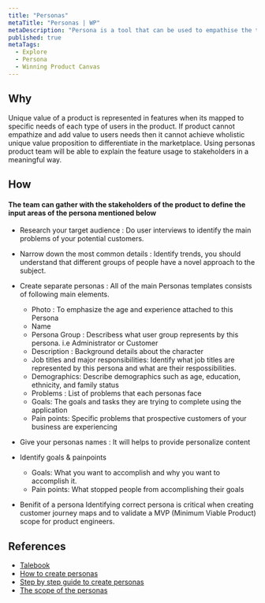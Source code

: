 ```yaml
---
title: "Personas"
metaTitle: "Personas | WP"
metaDescription: "Persona is a tool that can be used to empathise the types of users in the product so that product can be designed specifically to target their needs rather than developing one for generic set of users."
published: true
metaTags:
  - Explore
  - Persona
  - Winning Product Canvas
---
```



## Why

Unique value of a product is represented in features when its mapped to specific needs of each type of users in the product. If product cannot empathize and add value to users needs then it cannot achieve wholistic unique value proposition to differentiate in the marketplace. Using personas product team will be able to explain the feature usage to stakeholders in a meaningful way.

## How

#### The team can gather with the stakeholders of the product to define the input areas of the persona mentioned below

- Research your target audience :
  Do user interviews to identify the main problems of your potential customers.

- Narrow down the most common details :
  Identify trends, you should understand that different groups of people have a novel approach to the subject.

- Create separate personas :
  All of the main Personas templates consists of following main elements.
  - Photo : To emphasize the age and experience attached to this Persona
  - Name 
  - Persona Group : Describess what user group represents by this persona. i.e Administrator or Customer
  - Description :  Background details about the character
  - Job titles and major responsibilities: Identify what job titles are represented by this persona and what are their respossibilities.
  - Demographics: Describe demographics such as age, education, ethnicity, and family status
  - Problems : List of problems that each personas face
  - Goals: The goals and tasks they are trying to complete using the application
  - Pain points: Specific problems that prospective customers of your business are experiencing

- Give your personas names :
  It will helps to provide personalize content 

- Identify goals & painpoints

  - Goals: What you want to accomplish and why you want to accomplish it.
  - Pain points: What stopped people from accomplishing their goals

- Benifit of a persona
  Identifying correct persona is critical when creating customer journey maps and to validate a MVP (Minimum Viable Product) scope for product engineers.

## References

- [Talebook](https://talebook.io/)
- [How to create personas](https://uxpressia.com/blog/how-to-create-persona-guide-examples)
- [Step by step guide to create personas](https://uxplanet.org/how-to-create-personas-step-by-step-guide-303d7b0d81b4)
- [The scope of the personas](https://www.nngroup.com/articles/persona-scope/)
